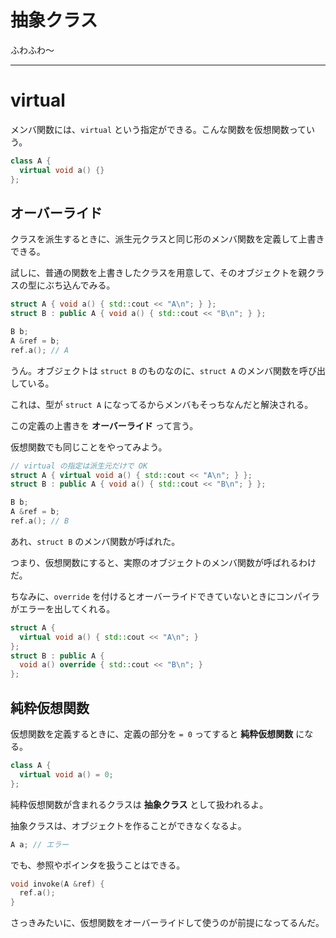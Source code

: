 # 抽象クラス

ふわふわ〜

---

# virtual

メンバ関数には、`virtual` という指定ができる。こんな関数を仮想関数っていう。

```cpp
class A {
  virtual void a() {}
};
```


## オーバーライド

クラスを派生するときに、派生元クラスと同じ形のメンバ関数を定義して上書きできる。

試しに、普通の関数を上書きしたクラスを用意して、そのオブジェクトを親クラスの型にぶち込んでみる。

```cpp
struct A { void a() { std::cout << "A\n"; } };
struct B : public A { void a() { std::cout << "B\n"; } };

B b;
A &ref = b;
ref.a(); // A
```

うん。オブジェクトは `struct B` のものなのに、`struct A` のメンバ関数を呼び出している。

これは、型が `struct A` になってるからメンバもそっちなんだと解決される。

この定義の上書きを **オーバーライド** って言う。

仮想関数でも同じことをやってみよう。

```cpp
// virtual の指定は派生元だけで OK
struct A { virtual void a() { std::cout << "A\n"; } };
struct B : public A { void a() { std::cout << "B\n"; } };

B b;
A &ref = b;
ref.a(); // B
```

あれ、`struct B` のメンバ関数が呼ばれた。

つまり、仮想関数にすると、実際のオブジェクトのメンバ関数が呼ばれるわけだ。

ちなみに、`override` を付けるとオーバーライドできていないときにコンパイラがエラーを出してくれる。

```cpp
struct A {
  virtual void a() { std::cout << "A\n"; }
};
struct B : public A {
  void a() override { std::cout << "B\n"; }
};
```


## 純粋仮想関数

仮想関数を定義するときに、定義の部分を `= 0` ってすると **純粋仮想関数** になる。

```cpp
class A {
  virtual void a() = 0;
};
```

純粋仮想関数が含まれるクラスは **抽象クラス** として扱われるよ。

抽象クラスは、オブジェクトを作ることができなくなるよ。

```cpp
A a; // エラー
```

でも、参照やポインタを扱うことはできる。

```cpp
void invoke(A &ref) {
  ref.a();
}
```

さっきみたいに、仮想関数をオーバーライドして使うのが前提になってるんだ。
